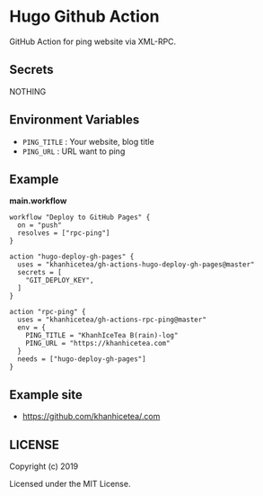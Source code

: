 # Hugo Github Action

GitHub Action for ping website via XML-RPC.

## Secrets

NOTHING

## Environment Variables

- `PING_TITLE` : Your website, blog title
- `PING_URL` : URL want to ping

## Example

**main.workflow**

```hcl
workflow "Deploy to GitHub Pages" {
  on = "push"
  resolves = ["rpc-ping"]
}

action "hugo-deploy-gh-pages" {
  uses = "khanhicetea/gh-actions-hugo-deploy-gh-pages@master"
  secrets = [
    "GIT_DEPLOY_KEY",
  ]
}

action "rpc-ping" {
  uses = "khanhicetea/gh-actions-rpc-ping@master"
  env = {
    PING_TITLE = "KhanhIceTea B(rain)-log"
    PING_URL = "https://khanhicetea.com"
  }
  needs = ["hugo-deploy-gh-pages"]
}
```

## Example site

- https://github.com/khanhicetea/.com

## LICENSE

Copyright (c) 2019

Licensed under the MIT License.